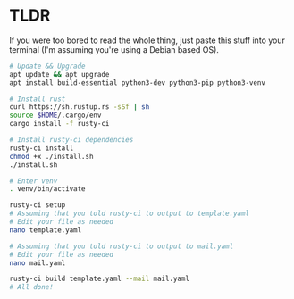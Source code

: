 # TLDR

If you were too bored to read the whole thing, just paste this stuff into your terminal (I'm assuming you're using a Debian based OS).


```bash
# Update && Upgrade
apt update && apt upgrade
apt install build-essential python3-dev python3-pip python3-venv

# Install rust
curl https://sh.rustup.rs -sSf | sh
source $HOME/.cargo/env
cargo install -f rusty-ci

# Install rusty-ci dependencies
rusty-ci install
chmod +x ./install.sh
./install.sh

# Enter venv
. venv/bin/activate

rusty-ci setup
# Assuming that you told rusty-ci to output to template.yaml
# Edit your file as needed
nano template.yaml

# Assuming that you told rusty-ci to output to mail.yaml
# Edit your file as needed
nano mail.yaml

rusty-ci build template.yaml --mail mail.yaml
# All done!
```